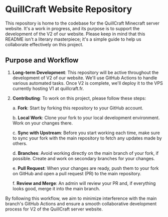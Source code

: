 # QuillCraft Website Repository

This repository is home to the codebase for the QuillCraft Minecraft server website. It's a work in progress, and its purpose is to support the development of the V2 of our website. Please keep in mind that this README isn't a literary masterpiece; it's a simple guide to help us collaborate effectively on this project.

## Purpose and Workflow

1. **Long-term Development**: This repository will be active throughout the development of V2 of our website. We'll use GitHub Actions to handle various automated tasks. Once V2 is complete, we'll deploy it to the VPS currently hosting V1 at quillcraft.fr.

2. **Contributing**: To work on this project, please follow these steps:

    a. **Fork**: Start by forking this repository to your GitHub account.

    b. **Local Work**: Clone your fork to your local development environment. Work on your changes there.

    c. **Sync with Upstream**: Before you start working each time, make sure to sync your fork with the main repository to fetch any updates made by others.

    d. **Branches**: Avoid working directly on the main branch of your fork, if possible. Create and work on secondary branches for your changes.

    e. **Pull Request**: When your changes are ready, push them to your fork on GitHub and open a pull request (PR) to the main repository.

    f. **Review and Merge**: An admin will review your PR and, if everything looks good, merge it into the main branch.

By following this workflow, we aim to minimize interference with the main branch's GitHub Actions and ensure a smooth collaborative development process for V2 of the QuillCraft server website.
